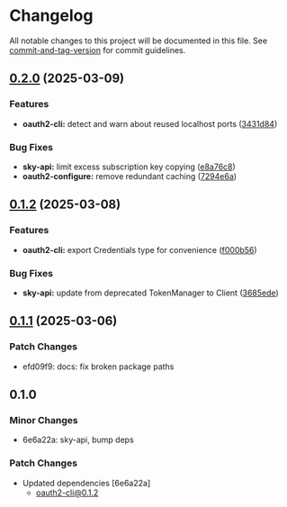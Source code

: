 # Changelog

All notable changes to this project will be documented in this file. See [commit-and-tag-version](https://github.com/absolute-version/commit-and-tag-version) for commit guidelines.

## [0.2.0](https://github.com/battis/oauth2-cli/compare/sky-api/0.1.2...sky-api/0.2.0) (2025-03-09)

### Features

- **oauth2-cli:** detect and warn about reused localhost ports ([3431d84](https://github.com/battis/oauth2-cli/commit/3431d84d47251dd9fba47b23bbfd3dcf653fc7d3))

### Bug Fixes

- **sky-api:** limit excess subscription key copying ([e8a76c8](https://github.com/battis/oauth2-cli/commit/e8a76c814fe9bcbfb7de0ce3b40f7373b3e9787d))
- **oauth2-configure:** remove redundant caching ([7294e6a](https://github.com/battis/oauth2-cli/commit/7294e6a7aec373f72abc7c9e7c2ce4c659e3cba5))

## [0.1.2](https://github.com/battis/oauth2-cli/compare/sky-api/0.1.1...sky-api/0.1.2) (2025-03-08)

### Features

- **oauth2-cli:** export Credentials type for convenience ([f000b56](https://github.com/battis/oauth2-cli/commit/f000b56a587c021d64a294ff33d42fa3966afd38))

### Bug Fixes

- **sky-api:** update from deprecated TokenManager to Client ([3685ede](https://github.com/battis/oauth2-cli/commit/3685edeacd7d5d2b05e4259dcd6f2ae15babb74a))

## [0.1.1](https://github.com/battis/oauth2-cli/compare/sky-api/0.1.0...sky-api/0.1.1) (2025-03-06)

### Patch Changes

- efd09f9: docs: fix broken package paths

## 0.1.0

### Minor Changes

- 6e6a22a: sky-api, bump deps

### Patch Changes

- Updated dependencies [6e6a22a]
  - oauth2-cli@0.1.2

